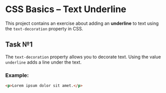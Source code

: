 # CSS Basics – Text Underline

This project contains an exercise about adding an **underline** to text using the `text-decoration` property in CSS.

## Task №1

The `text-decoration` property allows you to decorate text. Using the value `underline` adds a line under the text.

### Example:
```html
<p>Lorem ipsum dolor sit amet.</p>
